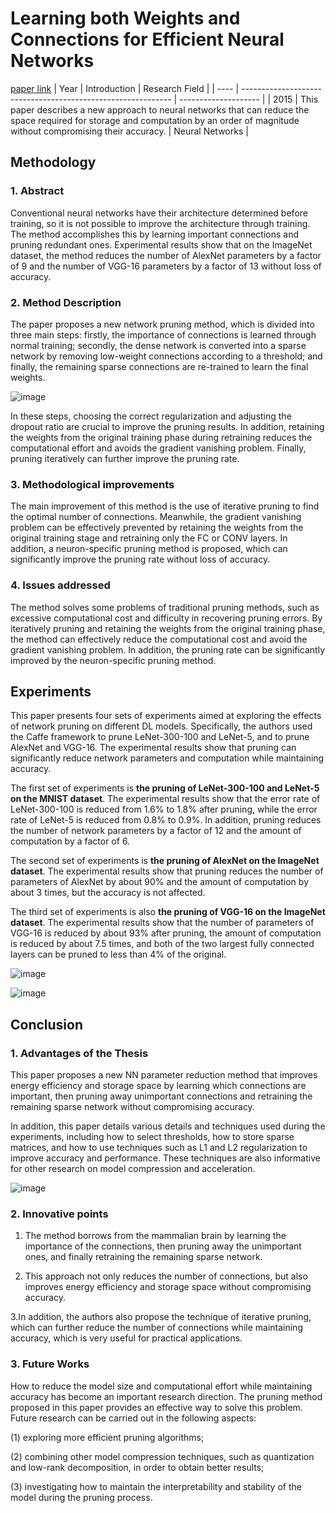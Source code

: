 # Learning both Weights and Connections for Efficient Neural Networks
[paper link](https://arxiv.org/pdf/1506.02626) 
| Year | Introduction                                                         | Research Field                 |
| ---- | ------------------------------------------------------------ | -------------------- |
| 2015 | This paper describes a new approach to neural networks that can reduce the space required for storage and computation by an order of magnitude without compromising their accuracy.           | Neural Networks         |

## Methodology

### 1. Abstract
Conventional neural networks have their architecture determined before training, so it is not possible to improve the architecture through training. The method accomplishes this by learning important connections and pruning redundant ones. Experimental results show that on the ImageNet dataset, the method reduces the number of AlexNet parameters by a factor of 9 and the number of VGG-16 parameters by a factor of 13 without loss of accuracy.

### 2. Method Description 
The paper proposes a new network pruning method, which is divided into three main steps: firstly, the importance of connections is learned through normal training; secondly, the dense network is converted into a sparse network by removing low-weight connections according to a threshold; and finally, the remaining sparse connections are re-trained to learn the final weights. 

![image](https://github.com/user-attachments/assets/319cae8b-f52a-4a91-8e3c-4bda8a29dbdd)

In these steps, choosing the correct regularization and adjusting the dropout ratio are crucial to improve the pruning results. In addition, retaining the weights from the original training phase during retraining reduces the computational effort and avoids the gradient vanishing problem. Finally, pruning iteratively can further improve the pruning rate.

### 3. Methodological improvements
The main improvement of this method is the use of iterative pruning to find the optimal number of connections. Meanwhile, the gradient vanishing problem can be effectively prevented by retaining the weights from the original training stage and retraining only the FC or CONV layers. In addition, a neuron-specific pruning method is proposed, which can significantly improve the pruning rate without loss of accuracy.

### 4. Issues addressed 
The method solves some problems of traditional pruning methods, such as excessive computational cost and difficulty in recovering pruning errors. By iteratively pruning and retaining the weights from the original training phase, the method can effectively reduce the computational cost and avoid the gradient vanishing problem. In addition, the pruning rate can be significantly improved by the neuron-specific pruning method. 

## Experiments
  This paper presents four sets of experiments aimed at exploring the effects of network pruning on different DL models. Specifically, the authors used the Caffe framework to prune LeNet-300-100 and LeNet-5, and to prune AlexNet and VGG-16. The experimental results show that pruning can significantly reduce network parameters and computation while maintaining accuracy.

The first set of experiments is **the pruning of LeNet-300-100 and LeNet-5 on the MNIST dataset**. The experimental results show that the error rate of LeNet-300-100 is reduced from 1.6% to 1.8% after pruning, while the error rate of LeNet-5 is reduced from 0.8% to 0.9%. In addition, pruning reduces the number of network parameters by a factor of 12 and the amount of computation by a factor of 6.

The second set of experiments is **the pruning of AlexNet on the ImageNet dataset**. The experimental results show that pruning reduces the number of parameters of AlexNet by about 90% and the amount of computation by about 3 times, but the accuracy is not affected.

The third set of experiments is also **the pruning of VGG-16 on the ImageNet dataset**. The experimental results show that the number of parameters of VGG-16 is reduced by about 93% after pruning, the amount of computation is reduced by about 7.5 times, and both of the two largest fully connected layers can be pruned to less than 4% of the original.

![image](https://github.com/user-attachments/assets/25c40aaa-ab69-430f-80ee-e64f1b86f372)

![image](https://github.com/user-attachments/assets/e3798c54-b627-4d54-a1f3-8370e31515f8)

## Conclusion

### 1. Advantages of the Thesis
  This paper proposes a new NN parameter reduction method that improves energy efficiency and storage space by learning which connections are important, then pruning away unimportant connections and retraining the remaining sparse network without compromising accuracy. 
  
  In addition, this paper details various details and techniques used during the experiments, including how to select thresholds, how to store sparse matrices, and how to use techniques such as L1 and L2 regularization to improve accuracy and performance. These techniques are also informative for other research on model compression and acceleration.

  ![image](https://github.com/user-attachments/assets/6c9431d3-03a8-4bc4-b0cf-c950a8991747)

### 2. Innovative points
 1. The method borrows from the mammalian brain by learning the importance of the connections, then pruning away the unimportant ones, and finally retraining the remaining sparse network. 
 
 2. This approach not only reduces the number of connections, but also improves energy efficiency and storage space without compromising accuracy.
 
 3.In addition, the authors also propose the technique of iterative pruning, which can further reduce the number of connections while maintaining accuracy, which is very useful for practical applications.

### 3. Future Works
How to reduce the model size and computational effort while maintaining accuracy has become an important research direction. The pruning method proposed in this paper provides an effective way to solve this problem. Future research can be carried out in the following aspects: 

(1) exploring more efficient pruning algorithms; 

(2) combining other model compression techniques, such as quantization and low-rank decomposition, in order to obtain better results; 

(3) investigating how to maintain the interpretability and stability of the model during the pruning process.

